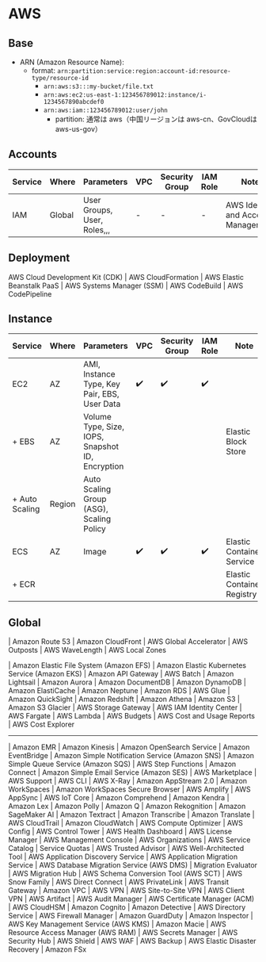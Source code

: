 # AWS

## Base
- ARN (Amazon Resource Name):
  - format: `arn:partition:service:region:account-id:resource-type/resource-id`
    - `arn:aws:s3:::my-bucket/file.txt`
    - `arn:aws:ec2:us-east-1:123456789012:instance/i-1234567890abcdef0`
    - `arn:aws:iam::123456789012:user/john`
      - partition: 通常は aws（中国リージョンは aws-cn、GovCloudは aws-us-gov）

## Accounts
| Service | Where | Parameters | VPC | Security Group | IAM Role | Note |
| - | - | - | - | - | - | - |
| IAM | Global | User Groups, User, Roles,,, | - | - | - |AWS Identity and Access Management |

## Deployment

AWS Cloud Development Kit (CDK)
| AWS CloudFormation
| AWS Elastic Beanstalk    PaaS
| AWS Systems Manager (SSM)
| AWS CodeBuild
| AWS CodePipeline

## Instance

| Service | Where | Parameters | VPC | Security Group | IAM Role | Note |
| - | - | - | - | - | - | - |
| EC2 | AZ | AMI, Instance Type, Key Pair, EBS, User Data  | ✔️| ✔️| ✔️|  |
| + EBS | AZ | Volume Type, Size, IOPS, Snapshot ID, Encryption | | | | Elastic Block Store |
| + Auto Scaling | Region | Auto Scaling Group (ASG), Scaling Policy | | | |  |
| ECS | AZ | Image | ✔️| ✔️| ✔️| Elastic Container Service |
| + ECR |  |  |  |  | |  Elastic Container Registry |


## Global
| Amazon Route 53
| Amazon CloudFront
| AWS Global Accelerator
| AWS Outposts
| AWS WaveLength
| AWS Local Zones

| Amazon Elastic File System (Amazon EFS)
| Amazon Elastic Kubernetes Service (Amazon EKS)
| Amazon API Gateway
| AWS Batch
| Amazon Lightsail
| Amazon Aurora
| Amazon DocumentDB
| Amazon DynamoDB
| Amazon ElastiCache
| Amazon Neptune
| Amazon RDS
| AWS Glue
| Amazon QuickSight
| Amazon Redshift
| Amazon Athena
| Amazon S3
| Amazon S3 Glacier
| AWS Storage Gateway
| AWS IAM Identity Center
| AWS Fargate
| AWS Lambda
| AWS Budgets
| AWS Cost and Usage Reports
| AWS Cost Explorer

---

| Amazon EMR
| Amazon Kinesis
| Amazon OpenSearch Service
| Amazon EventBridge
| Amazon Simple Notification Service (Amazon SNS)
| Amazon Simple Queue Service (Amazon SQS)
| AWS Step Functions
| Amazon Connect
| Amazon Simple Email Service (Amazon SES)
| AWS Marketplace
| AWS Support
| AWS CLI
| AWS X-Ray
| Amazon AppStream 2.0
| Amazon WorkSpaces
| Amazon WorkSpaces Secure Browser
| AWS Amplify
| AWS AppSync
| AWS IoT Core
| Amazon Comprehend
| Amazon Kendra
| Amazon Lex
| Amazon Polly
| Amazon Q
| Amazon Rekognition
| Amazon SageMaker AI
| Amazon Textract
| Amazon Transcribe
| Amazon Translate
| AWS CloudTrail
| Amazon CloudWatch
| AWS Compute Optimizer
| AWS Config
| AWS Control Tower
| AWS Health Dashboard
| AWS License Manager
| AWS Management Console
| AWS Organizations
| AWS Service Catalog
| Service Quotas
| AWS Trusted Advisor
| AWS Well-Architected Tool
| AWS Application Discovery Service
| AWS Application Migration Service
| AWS Database Migration Service (AWS DMS)
| Migration Evaluator
| AWS Migration Hub
| AWS Schema Conversion Tool (AWS SCT)
| AWS Snow Family
| AWS Direct Connect
| AWS PrivateLink
| AWS Transit Gateway
| Amazon VPC
| AWS VPN
| AWS Site-to-Site VPN
| AWS Client VPN
| AWS Artifact
| AWS Audit Manager
| AWS Certificate Manager (ACM)
| AWS CloudHSM
| Amazon Cognito
| Amazon Detective
| AWS Directory Service
| AWS Firewall Manager
| Amazon GuardDuty
| Amazon Inspector
| AWS Key Management Service (AWS KMS)
| Amazon Macie
| AWS Resource Access Manager (AWS RAM)
| AWS Secrets Manager
| AWS Security Hub
| AWS Shield
| AWS WAF
| AWS Backup
| AWS Elastic Disaster Recovery
| Amazon FSx
